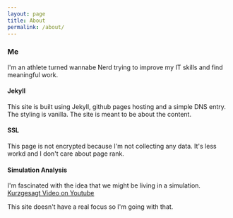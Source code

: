 ```yaml
---
layout: page
title: About
permalink: /about/
---
```


### Me
I'm an athlete turned wannabe Nerd trying to improve my IT skills and find meaningful work.

#### Jekyll
This site is built using Jekyll, github pages hosting and a simple DNS entry. The styling is vanilla. The site is meant to be about the content.

#### SSL
This page is not encrypted because I'm not collecting any data. It's less workd and I don't care about page rank.

#### Simulation Analysis
I'm fascinated with the idea that we might be living in a simulation. [Kurzgesagt Video on Youtube](https://www.youtube.com/watch?v=tlTKTTt47WE)

This site doesn't have a real focus so I'm going with that.

<!-- You can find the source code for Minima at GitHub:
[jekyll][jekyll-organization] /
[minima](https://github.com/jekyll/minima)

You can find the source code for Jekyll at GitHub:
[jekyll][jekyll-organization] /
[jekyll](https://github.com/jekyll/jekyll)


[jekyll-organization]: https://github.com/jekyll -->

